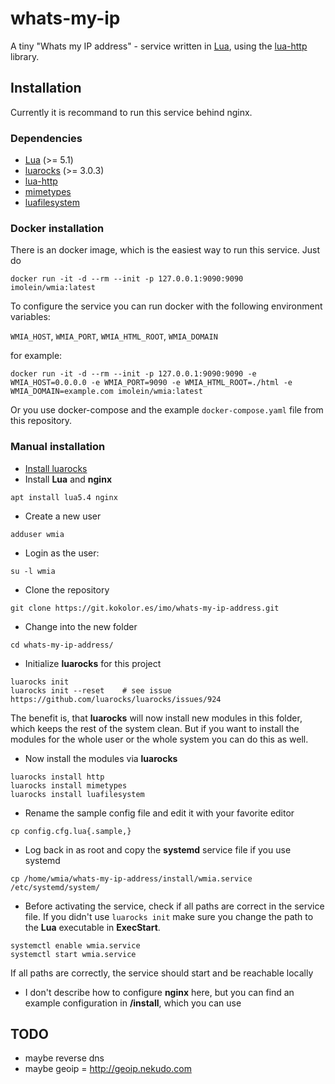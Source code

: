 # whats-my-ip

A tiny "Whats my IP address" - service written in [Lua](https://lua.org/), using the [lua-http](https://github.com/daurnimator/lua-http) library.

## Installation

Currently it is recommand to run this service behind nginx.

### Dependencies

* [Lua](https://www.lua.org/) (>= 5.1)
* [luarocks](https://luarocks.org) (>= 3.0.3)
* [lua-http](https://github.com/daurnimator/lua-http)
* [mimetypes](https://bitbucket.org/leafstorm/lua-mimetypes/)
* [luafilesystem](https://github.com/keplerproject/luafilesystem)

### Docker installation

There is an docker image, which is the easiest way to run this service. Just do

```
docker run -it -d --rm --init -p 127.0.0.1:9090:9090 imolein/wmia:latest
```

To configure the service you can run docker with the following environment variables:

`WMIA_HOST`, `WMIA_PORT`, `WMIA_HTML_ROOT`, `WMIA_DOMAIN`

for example:
```
docker run -it -d --rm --init -p 127.0.0.1:9090:9090 -e WMIA_HOST=0.0.0.0 -e WMIA_PORT=9090 -e WMIA_HTML_ROOT=./html -e WMIA_DOMAIN=example.com imolein/wmia:latest
```

Or you use docker-compose and the example `docker-compose.yaml` file from this repository.

### Manual installation

* [Install luarocks](https://github.com/luarocks/luarocks/wiki/Installation-instructions-for-Unix)
* Install **Lua** and **nginx**
```
apt install lua5.4 nginx
```
* Create a new user
```
adduser wmia
```

* Login as the user:
```
su -l wmia
```

* Clone the repository
```
git clone https://git.kokolor.es/imo/whats-my-ip-address.git
```

* Change into the new folder
```
cd whats-my-ip-address/
```

* Initialize **luarocks** for this project
```
luarocks init
luarocks init --reset    # see issue https://github.com/luarocks/luarocks/issues/924
```
The benefit is, that **luarocks** will now install new modules in this folder, which keeps the rest of the system clean. But if you want to install the modules for the whole user or the whole system you can do this as well.

* Now install the modules via **luarocks**
```
luarocks install http
luarocks install mimetypes
luarocks install luafilesystem
```

* Rename the sample config file and edit it with your favorite editor
```
cp config.cfg.lua{.sample,}
```

* Log back in as root and copy the **systemd** service file if you use systemd
```
cp /home/wmia/whats-my-ip-address/install/wmia.service /etc/systemd/system/
```

* Before activating the service, check if all paths are correct in the service file. If you didn't use `luarocks init` make sure you change the path to the **Lua** executable in **ExecStart**.
```
systemctl enable wmia.service
systemctl start wmia.service
```
If all paths are correctly, the service should start and be reachable locally

* I don't describe how to configure **nginx** here, but you can find an example configuration in **/install**, which you can use

## TODO

* maybe reverse dns
* maybe geoip = http://geoip.nekudo.com
